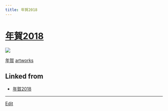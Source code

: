 ```yaml
---
title: 年賀2018
---
```

# [年賀2018](/年賀2018)

![](https://i.gyazo.com/d74dcfdddee93b27ca84489a54dbf736.png)

[年賀](/年賀) [artworks](/artworks)


## Linked from

* [年賀2018](/年賀2018)


----

[Edit](https://github.com/vitroid/vitroid.github.io/edit/master/MD/年賀2018.md)

